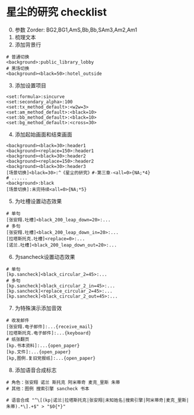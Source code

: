 # 星尘的研究 checklist
0. 参数
Zorder: BG2,BG1,AmS,Bb,Bb,SAm3,Am2,Am1
1. 梳理文本
2. 添加背景行
```
# 普通切换
<background>:public_library_lobby
# 黑场切换
<background><black=50>:hotel_outside
```
3. 添加设置项目
```
<set:formula>:sincurve
<set:secondary_alpha>:100
<set:tx_method_default>:<w2w=3>
<set:am_method_default>:<black=10>
<set:bb_method_default>:<black=10>
<set:bg_method_default>:<cross=30>
```
4. 添加起始画面和结束画面
```
<background><black=30>:header1
<background><replace=150>:header1
<background><black=30>:header2
<background><replace=150>:header2
<background><black=30>:header3
[场景切换]<black=30>:^《星尘的研究》#-第三章-<all=0>{NA;*4}
# ......
<background>:black
[场景切换]:未完待续<all=0>{NA;*5}
```
5. 为吐槽设置动态效果
```
# 单句
[张安翔.吐槽]<black_200_leap_down=20>:...
# 多句
[张安翔.吐槽]<black_200_leap_down_in=20>:...
[拉塔斯托克.吐槽]<replace=0>:...
[诺兰.吐槽]<black_200_leap_down_out=20>:...
```
6. 为sancheck设置动态效果
```
# 单句
[kp.sancheck]<black_circular_2=45>:...
# 多句
[kp.sancheck]<black_circular_2_in=45>:...
[kp.sancheck]<replace_circular_2=45>:...
[kp.sancheck]<black_circular_2_out=45>:...
```
7. 为特殊演示添加音效
```
# 收发邮件
[张安翔.电子邮件]:...{receive_mail}
[拉塔斯托克.电子邮件]:...{keyboard}
# 纸张翻页
[kp.书本资料]:...{open_paper}
[kp.文件]:...{open_paper}
[kp,图例.复旧党报纸]:...{open_paper}
```
8. 添加语音合成标志
```
# 角色：张安翔 诺兰 斯托克 阿米蒂奇 麦克_里斯 朱蒂
# 其他：图例 搜索引擎 sancheck 书本

# 语音合成 "^\[(kp|诺兰|拉塔斯托克|张安翔|未知姓名|搜索引擎|阿米蒂奇|麦克_里斯|朱蒂).*\].+$" > "$0{*}"
```